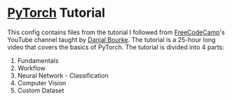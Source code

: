 # [PyTorch](pytorch.org) Tutorial

This config contains files from the tutorial I followed from [FreeCodeCamp](https://www.youtube.com/@freecodecamp)'s YouTube channel taught by [Danial Bourke](https://github.com/mrdbourke). The tutorial is a 25-hour long video that covers the basics of PyTorch. The tutorial is divided into 4 parts:

1. Fundamentals
2. Workflow
3. Neural Network - Classification
4. Computer Vision
5. Custom Dataset
